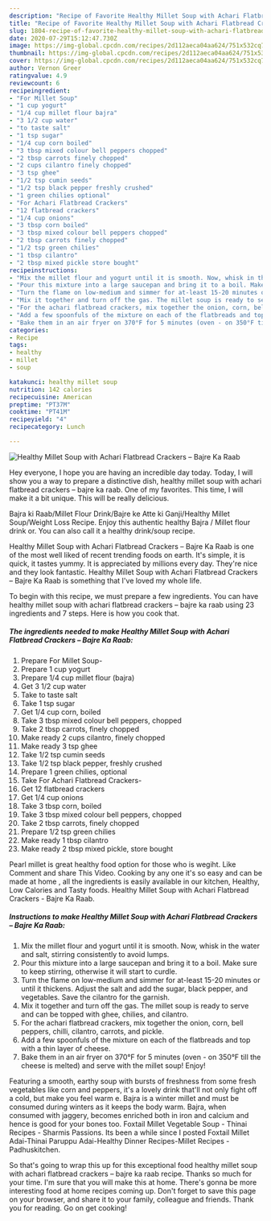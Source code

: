 ```yaml
---
description: "Recipe of Favorite Healthy Millet Soup with Achari Flatbread Crackers – Bajre Ka Raab"
title: "Recipe of Favorite Healthy Millet Soup with Achari Flatbread Crackers – Bajre Ka Raab"
slug: 1804-recipe-of-favorite-healthy-millet-soup-with-achari-flatbread-crackers-bajre-ka-raab
date: 2020-07-29T15:12:47.730Z
image: https://img-global.cpcdn.com/recipes/2d112aeca04aa624/751x532cq70/healthy-millet-soup-with-achari-flatbread-crackers-bajre-ka-raab-recipe-main-photo.jpg
thumbnail: https://img-global.cpcdn.com/recipes/2d112aeca04aa624/751x532cq70/healthy-millet-soup-with-achari-flatbread-crackers-bajre-ka-raab-recipe-main-photo.jpg
cover: https://img-global.cpcdn.com/recipes/2d112aeca04aa624/751x532cq70/healthy-millet-soup-with-achari-flatbread-crackers-bajre-ka-raab-recipe-main-photo.jpg
author: Vernon Greer
ratingvalue: 4.9
reviewcount: 6
recipeingredient:
- "For Millet Soup"
- "1 cup yogurt"
- "1/4 cup millet flour bajra"
- "3 1/2 cup water"
- "to taste salt"
- "1 tsp sugar"
- "1/4 cup corn boiled"
- "3 tbsp mixed colour bell peppers chopped"
- "2 tbsp carrots finely chopped"
- "2 cups cilantro finely chopped"
- "3 tsp ghee"
- "1/2 tsp cumin seeds"
- "1/2 tsp black pepper freshly crushed"
- "1 green chilies optional"
- "For Achari Flatbread Crackers"
- "12 flatbread crackers"
- "1/4 cup onions"
- "3 tbsp corn boiled"
- "3 tbsp mixed colour bell peppers chopped"
- "2 tbsp carrots finely chopped"
- "1/2 tsp green chilies"
- "1 tbsp cilantro"
- "2 tbsp mixed pickle store bought"
recipeinstructions:
- "Mix the millet flour and yogurt until it is smooth. Now, whisk in the water and salt, stirring consistently to avoid lumps."
- "Pour this mixture into a large saucepan and bring it to a boil. Make sure to keep stirring, otherwise it will start to curdle."
- "Turn the flame on low-medium and simmer for at-least 15-20 minutes or until it thickens. Adjust the salt and add the sugar, black pepper, and vegetables. Save the cilantro for the garnish."
- "Mix it together and turn off the gas. The millet soup is ready to serve and can be topped with ghee, chilies, and cilantro."
- "For the achari flatbread crackers, mix together the onion, corn, bell peppers, chilli, cilantro, carrots, and pickle."
- "Add a few spoonfuls of the mixture on each of the flatbreads and top with a thin layer of cheese."
- "Bake them in an air fryer on 370°F for 5 minutes (oven - on 350°F till the cheese is melted) and serve with the millet soup! Enjoy!"
categories:
- Recipe
tags:
- healthy
- millet
- soup

katakunci: healthy millet soup 
nutrition: 142 calories
recipecuisine: American
preptime: "PT37M"
cooktime: "PT41M"
recipeyield: "4"
recipecategory: Lunch

---
```



![Healthy Millet Soup with Achari Flatbread Crackers – Bajre Ka Raab](https://img-global.cpcdn.com/recipes/2d112aeca04aa624/751x532cq70/healthy-millet-soup-with-achari-flatbread-crackers-bajre-ka-raab-recipe-main-photo.jpg)

Hey everyone, I hope you are having an incredible day today. Today, I will show you a way to prepare a distinctive dish, healthy millet soup with achari flatbread crackers – bajre ka raab. One of my favorites. This time, I will make it a bit unique. This will be really delicious.

Bajra ki Raab/Millet Flour Drink/Bajre ke Atte ki Ganji/Healthy Millet Soup/Weight Loss Recipe. Enjoy this authentic healthy Bajra / Millet flour drink or. You can also call it a healthy drink/soup recipe.

Healthy Millet Soup with Achari Flatbread Crackers – Bajre Ka Raab is one of the most well liked of recent trending foods on earth. It's simple, it is quick, it tastes yummy. It is appreciated by millions every day. They're nice and they look fantastic. Healthy Millet Soup with Achari Flatbread Crackers – Bajre Ka Raab is something that I've loved my whole life.


To begin with this recipe, we must prepare a few ingredients. You can have healthy millet soup with achari flatbread crackers – bajre ka raab using 23 ingredients and 7 steps. Here is how you cook that.

<!--inarticleads1-->

##### The ingredients needed to make Healthy Millet Soup with Achari Flatbread Crackers – Bajre Ka Raab:

1. Prepare For Millet Soup-
1. Prepare 1 cup yogurt
1. Prepare 1/4 cup millet flour (bajra)
1. Get 3 1/2 cup water
1. Take to taste salt
1. Take 1 tsp sugar
1. Get 1/4 cup corn, boiled
1. Take 3 tbsp mixed colour bell peppers, chopped
1. Take 2 tbsp carrots, finely chopped
1. Make ready 2 cups cilantro, finely chopped
1. Make ready 3 tsp ghee
1. Take 1/2 tsp cumin seeds
1. Take 1/2 tsp black pepper, freshly crushed
1. Prepare 1 green chilies, optional
1. Take For Achari Flatbread Crackers-
1. Get 12 flatbread crackers
1. Get 1/4 cup onions
1. Take 3 tbsp corn, boiled
1. Take 3 tbsp mixed colour bell peppers, chopped
1. Take 2 tbsp carrots, finely chopped
1. Prepare 1/2 tsp green chilies
1. Make ready 1 tbsp cilantro
1. Make ready 2 tbsp mixed pickle, store bought


Pearl millet is great healthy food option for those who is wegiht. Like Comment and share This Video. Cooking by any one it&#39;s so easy and can be made at home , all the ingredients is easily available in our kitchen, Healthy, Low Calories and Tasty foods. Healthy Millet Soup with Achari Flatbread Crackers - Bajre Ka Raab. 

<!--inarticleads2-->

##### Instructions to make Healthy Millet Soup with Achari Flatbread Crackers – Bajre Ka Raab:

1. Mix the millet flour and yogurt until it is smooth. Now, whisk in the water and salt, stirring consistently to avoid lumps.
1. Pour this mixture into a large saucepan and bring it to a boil. Make sure to keep stirring, otherwise it will start to curdle.
1. Turn the flame on low-medium and simmer for at-least 15-20 minutes or until it thickens. Adjust the salt and add the sugar, black pepper, and vegetables. Save the cilantro for the garnish.
1. Mix it together and turn off the gas. The millet soup is ready to serve and can be topped with ghee, chilies, and cilantro.
1. For the achari flatbread crackers, mix together the onion, corn, bell peppers, chilli, cilantro, carrots, and pickle.
1. Add a few spoonfuls of the mixture on each of the flatbreads and top with a thin layer of cheese.
1. Bake them in an air fryer on 370°F for 5 minutes (oven - on 350°F till the cheese is melted) and serve with the millet soup! Enjoy!


Featuring a smooth, earthy soup with bursts of freshness from some fresh vegetables like corn and peppers, it&#39;s a lovely drink that&#39;ll not only fight off a cold, but make you feel warm e. Bajra is a winter millet and must be consumed during winters as it keeps the body warm. Bajra, when consumed with jaggery, becomes enriched both in iron and calcium and hence is good for your bones too. Foxtail Millet Vegetable Soup - Thinai Recipes - Sharmis Passions. Its been a while since I posted Foxtail Millet Adai-Thinai Paruppu Adai-Healthy Dinner Recipes-Millet Recipes - Padhuskitchen. 

So that's going to wrap this up for this exceptional food healthy millet soup with achari flatbread crackers – bajre ka raab recipe. Thanks so much for your time. I'm sure that you will make this at home. There's gonna be more interesting food at home recipes coming up. Don't forget to save this page on your browser, and share it to your family, colleague and friends. Thank you for reading. Go on get cooking!
